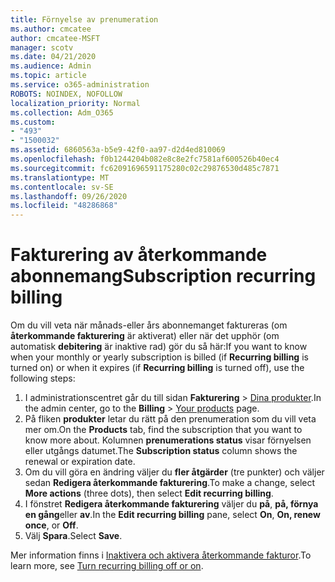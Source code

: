 ```yaml
---
title: Förnyelse av prenumeration
ms.author: cmcatee
author: cmcatee-MSFT
manager: scotv
ms.date: 04/21/2020
ms.audience: Admin
ms.topic: article
ms.service: o365-administration
ROBOTS: NOINDEX, NOFOLLOW
localization_priority: Normal
ms.collection: Adm_O365
ms.custom:
- "493"
- "1500032"
ms.assetid: 6860563a-b5e9-42f0-aa97-d2d4ed810069
ms.openlocfilehash: f0b1244204b082e8c8e2fc7581af600526b40ec4
ms.sourcegitcommit: fc62091696591175280c02c29876530d485c7871
ms.translationtype: MT
ms.contentlocale: sv-SE
ms.lasthandoff: 09/26/2020
ms.locfileid: "48286868"
---
```

# <a name="subscription-recurring-billing"></a><span data-ttu-id="f688b-102">Fakturering av återkommande abonnemang</span><span class="sxs-lookup"><span data-stu-id="f688b-102">Subscription recurring billing</span></span>

<span data-ttu-id="f688b-103">Om du vill veta när månads-eller års abonnemanget faktureras (om **återkommande fakturering** är aktiverat) eller när det upphör (om automatisk **debitering** är inaktive rad) gör du så här:</span><span class="sxs-lookup"><span data-stu-id="f688b-103">If you want to know when your monthly or yearly subscription is billed (if **Recurring billing** is turned on) or when it expires (if **Recurring billing** is turned off), use the following steps:</span></span>
  
1. <span data-ttu-id="f688b-104">I administrationscentret går du till sidan **Fakturering** \> [Dina produkter](https://go.microsoft.com/fwlink/p/?linkid=842054).</span><span class="sxs-lookup"><span data-stu-id="f688b-104">In the admin center, go to the **Billing** \> [Your products](https://go.microsoft.com/fwlink/p/?linkid=842054) page.</span></span>
2. <span data-ttu-id="f688b-105">På fliken **produkter** letar du rätt på den prenumeration som du vill veta mer om.</span><span class="sxs-lookup"><span data-stu-id="f688b-105">On the **Products** tab, find the subscription that you want to know more about.</span></span> <span data-ttu-id="f688b-106">Kolumnen **prenumerations status** visar förnyelsen eller utgångs datumet.</span><span class="sxs-lookup"><span data-stu-id="f688b-106">The **Subscription status** column shows the renewal or expiration date.</span></span>
3. <span data-ttu-id="f688b-107">Om du vill göra en ändring väljer du **fler åtgärder** (tre punkter) och väljer sedan **Redigera återkommande fakturering**.</span><span class="sxs-lookup"><span data-stu-id="f688b-107">To make a change, select **More actions** (three dots), then select **Edit recurring billing**.</span></span>
4. <span data-ttu-id="f688b-108">I fönstret **Redigera återkommande fakturering** väljer du **på**, **på, förnya en gång**eller **av**.</span><span class="sxs-lookup"><span data-stu-id="f688b-108">In the **Edit recurring billing** pane, select **On**, **On, renew once**, or **Off**.</span></span>
5. <span data-ttu-id="f688b-109">Välj **Spara**.</span><span class="sxs-lookup"><span data-stu-id="f688b-109">Select **Save**.</span></span>

<span data-ttu-id="f688b-110">Mer information finns i [Inaktivera och aktivera återkommande fakturor](https://docs.microsoft.com/microsoft-365/commerce/subscriptions/renew-your-subscription).</span><span class="sxs-lookup"><span data-stu-id="f688b-110">To learn more, see [Turn recurring billing off or on](https://docs.microsoft.com/microsoft-365/commerce/subscriptions/renew-your-subscription).</span></span>